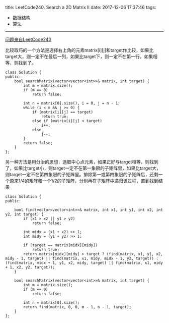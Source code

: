 title: LeetCode240. Search a 2D Matrix II
date: 2017-12-06 17:37:46
tags:
- 数据结构
- 算法
---

[问题来自LeetCode240](https://leetcode.com/problems/search-a-2d-matrix-ii/)

比较取巧的一个方法是选择右上角的元素matrix[i][j]和target作比较，如果比target大，则一定不在最后一列，如果比target下，则一定不在第一行，如果相等，则找到了。


```
class Solution {
public:
    bool searchMatrix(vector<vector<int>>& matrix, int target) {
        int m = matrix.size();
        if (m == 0)
            return false;
        
        int n = matrix[0].size(), i = 0, j = n - 1;
        while (i < m && j >= 0) {
            if (matrix[i][j] == target)
                return true;
            else if (matrix[i][j] < target)
                i++;
            else 
                j--;
        }
        return false;
    }
};
```

另一种方法是用分治的思想，选取中心点元素，如果正好与target相等，则找到了，如果比target小，则target一定不在第一象限的子矩阵里，如果比target大，则target一定不在第四象限的子矩阵里。排除第一或第四象限的子矩阵后，还剩一个原来1/4的矩阵和一个1/2的子矩阵，分别再在子矩阵中递归该过程，直到找到结果

```
class Solution {
public:
    
    bool find(vector<vector<int>>& matrix, int x1, int y1, int x2, int y2, int target) {
        if (x1 > x2 || y1 > y2)
            return false;
        
        int midx = (x1 + x2) >> 1;
        int midy = (y1 + y2) >> 1;
        
        if (target == matrix[midx][midy])
            return true;
        return matrix[midx][midy] > target ? (find(matrix, x1, y1, x2, midy - 1, target) || find(matrix, x1, midy, midx - 1, y2, target)) : (find(matrix, midx + 1, y1, x2, midy, target) || find(matrix, x1, midy + 1, x2, y2, target));
    }
    
    bool searchMatrix(vector<vector<int>>& matrix, int target) {
        int m = matrix.size();
        if (m == 0)
            return false;
        
        int n = matrix[0].size();
        return find(matrix, 0, 0, m - 1, n - 1, target);
    }
};
```